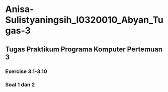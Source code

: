 # Anisa-Sulistyaningsih_I0320010_Abyan_Tugas-3

## Tugas Praktikum Programa Komputer Pertemuan 3

### Exercise 3.1-3.10
### Soal 1 dan 2